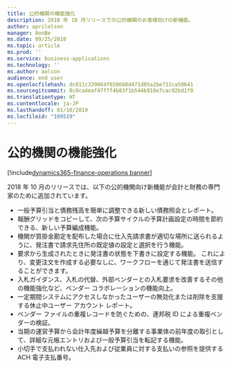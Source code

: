 ```yaml
---
title: 公的機関の機能強化
description: 2018 年 10 月リリースでの公的機関のお客様向けの新機能。
author: aprilolson
manager: AnnBe
ms.date: 09/25/2018
ms.topic: article
ms.prod: ''
ms.service: business-applications
ms.technology: ''
ms.author: aolson
audience: end user
ms.openlocfilehash: dc811c339864f650660d471d05a2be731ca50641
ms.sourcegitcommit: 0c8ca4eaf47f7f4b83f1b544b910e7cac92bd1f0
ms.translationtype: HT
ms.contentlocale: ja-JP
ms.lasthandoff: 01/10/2019
ms.locfileid: "199519"
---
```

# <a name="public-sector-enhancements"></a>公的機関の機能強化

[!include[dynamics365-finance-operations banner](../includes/dynamics365-finance-operations.md)]

2018 年 10 月のリリースでは、以下の公的機関向け新機能が会計と財務の専門家のために追加されています。

- 一般予算引当と債務残高を簡単に調整できる新しい債務照会とレポート。
- 報酬グリッドをコピーして、次の予算サイクルの予算計画設定の時間を節約できる、新しい予算編成機能。
- 機関が買掛金勘定を配布した場合に仕入先請求書が適切な場所に送られるように、発注書で請求先住所の既定値の設定と選択を行う機能。
- 要求から生成されたときに発注書の状態を下書きに設定する機能。 これにより、変更注文を作成する必要なしに、ワークフローを通じて発注書を送信することができます。
- 入札ガイダンス、入札の代替、外部ベンダーとの入札要求を改善するその他の機能強化など、ベンダー コラボレーションの機能向上。
- 一定期間システムにアクセスしなかったユーザーの無効化または削除を支援する休止中ユーザー アカウント レポート。 
- ベンダー ファイルの重複レコードを防ぐための、連邦税 ID による重複ベンダーの検証。
- 当期の運営予算から会計年度繰越予算を分離する事業体の前年度の取引として、詳細な元帳エントリおよび一般予算引当を転記する機能。
-   小切手で支払われない仕入先および従業員に対する支払いの参照を提供する ACH 電子支払番号。


